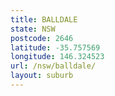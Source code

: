 ```yaml
---
title: BALLDALE
state: NSW
postcode: 2646
latitude: -35.757569
longitude: 146.324523
url: /nsw/balldale/
layout: suburb
---
```

